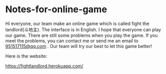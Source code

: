 # Notes-for-online-game

Hi everyone, our team make an online game which is called fight the landlord(斗地主).  The interface is in English. I hope that everyone can play our game. There are still some problems when you play the game.  If you meet the problems, you can contact me or send me an email to 951517115@qq.com . Our team will try our best to let this game better!

Here is the website:

https://fightlandlord.herokuapp.com/
